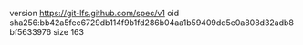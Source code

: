 version https://git-lfs.github.com/spec/v1
oid sha256:bb42a5fec6729db114f9b1fd286b04aa1b59409dd5e0a808d32adb8bf5633976
size 163
